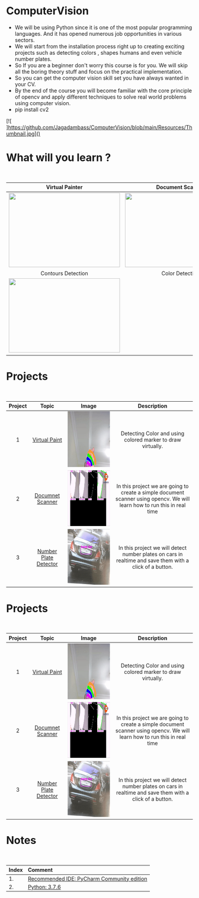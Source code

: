 # ComputerVision
 * We will be using Python since it is one of the most popular programming languages. And it  has opened numerous job opportunities in various sectors. 
 * We will start from the  installation process right up to creating exciting projects such as detecting colors , shapes humans and even vehicle number plates. 
 * So If you are a beginner  don't worry this course is for you. We will skip all the boring theory stuff and focus on the practical implementation. 
 * So you can get the computer vision skill set you have always wanted in your CV.
 * By the end of the course you will become familiar with the core principle of opencv and apply different techniques to solve real world problems using computer vision. 
 *  pip install cv2
 
 [![ ]https://github.com/Jagadambass/ComputerVision/blob/main/Resources/Thumbnail.jpg]()


# What will you learn ?
</br>

|Virtual Painter|Document Scanner|Number Plate Detector|
|:----:|:----:|:----:|
|<img src="https://github.com/murtazahassan/Learn-OpenCV-in-3-hours/blob/master/Tumbnails/project1.gif" width="300" height="200" />|<img src="https://github.com/murtazahassan/Learn-OpenCV-in-3-hours/blob/master/Tumbnails/project2.gif" width="300" height="200" />|<img src="https://github.com/murtazahassan/Learn-OpenCV-in-3-hours/blob/master/Tumbnails/project3.gif" width="300" height="200" /> </br>|
|Contours Detection|Color Detection|Face Detection|
|<img src="https://github.com/murtazahassan/Learn-OpenCV-in-3-hours/blob/master/Tumbnails/Marker.gif" width="300" height="200" />|

# Projects
</br>


|Project|Topic|Image|Description|
|:----:|:----:|:----:|:----:|
|1| [Virtual Paint](https://github.com/Jagadambass/ComputerVision/blob/main/Project1.py)| <img src="https://github.com/Jagadambass/ComputerVision/blob/main/Tumbnails/project1.gif" width="450" height="150" />    | Detecting Color and using colored marker to draw virtually. </br> |
|2| [Documnet Scanner](https://github.com/Jagadambass/ComputerVision/blob/main/Project2.py)| <img src="https://github.com/Jagadambass/ComputerVision/blob/main/Tumbnails/project2.gif" width="450" height="150" />     |  In this project we are going to create a simple document scanner using opencv. We will learn how to run this in real time</br> |
|3|[Number Plate Detector](https://github.com/Jagadambass/ComputerVision/blob/main/Project3.py)| <img src="https://github.com/Jagadambass/ComputerVision/blob/main/Tumbnails/project3.gif" width="450" height="150" />   | In this project we will detect number plates on cars in realtime and save them with a click of a button. </br> |


# Projects
</br>


|Project|Topic|Image|Description|
|:----:|:----:|:----:|:----:|
|1| [Virtual Paint](https://github.com/Jagadambass/ComputerVision/project1.py)| <img src="https://github.com/Jagadambass/ComputerVision/blob/main/Tumbnails/project1.gif" width="450" height="150" />     | Detecting Color and using colored marker to draw virtually. </br> |
|2| [Documnet Scanner](https://github.com/Jagadambass/ComputerVision/project2.py)| <img src="https://github.com/Jagadambass/ComputerVision/blob/main/Tumbnails/project2.gif" width="450" height="150" />     |  In this project we are going to create a simple document scanner using opencv. We will learn how to run this in real time</br> |
|3|[Number Plate Detector](https://github.com/Jagadambass/ComputerVision/project3.py)| <img src="https://github.com/Jagadambass/ComputerVision/blob/main/Tumbnails/project3.gif" width="450" height="150" />     | In this project we will detect number plates on cars in realtime and save them with a click of a button. </br> |


# Notes
</br>

|Index|Comment|
|:---|:---|
|1.|[Recommended IDE: PyCharm Community edition](https://www.jetbrains.com/pycharm/download/)|
|2.|[Python: 3.7.6](https://www.python.org/downloads/release/python-376/)|

